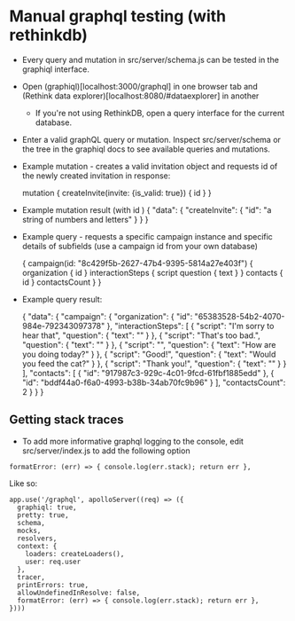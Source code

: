 # Manual graphql testing (with rethinkdb)

* Every query and mutation in src/server/schema.js can be tested in the graphiql interface.
* Open (graphiql)[localhost:3000/graphql] in one browser tab and (Rethink data explorer)[localhost:8080/#dataexplorer] in another
  * If you're not using RethinkDB, open a query interface for the current database.
* Enter a valid graphQL query or mutation. Inspect src/server/schema or the tree in the graphiql docs to see available queries and mutations. 
* Example mutation - creates a valid invitation object and requests id of the newly created invitation in response:

    mutation {
      createInvite(invite: {is_valid: true}) {
        id
      }
    }

* Example mutation result (with id )
    {
      "data": {
        "createInvite": {
          "id": "a string of numbers and letters"
        }
      }
    }

* Example query - requests a specific campaign instance and specific details of subfields (use a campaign id from your own database)


    {
      campaign(id: "8c429f5b-2627-47b4-9395-5814a27e403f") {
        organization {
          id
        }
        interactionSteps {
          script
          question {
            text
          }
        }
        contacts {
          id
        }
        contactsCount
      }
    }


* Example query result:


    {
      "data": {
        "campaign": {
          "organization": {
            "id": "65383528-54b2-4070-984e-792343097378"
          },
          "interactionSteps": [
            {
              "script": "I'm sorry to hear that",
              "question": {
                "text": ""
              }
            },
            {
              "script": "That's too bad.",
              "question": {
                "text": ""
              }
            },
            {
              "script": "",
              "question": {
                "text": "How are you doing today?"
              }
            },
            {
              "script": "Good!",
              "question": {
                "text": "Would you feed the cat?"
              }
            },
            {
              "script": "Thank you!",
              "question": {
                "text": ""
              }
            }
          ],
          "contacts": [
            {
              "id": "917987c3-929c-4c01-9fcd-61fbf1885edd"
            },
            {
              "id": "bddf44a0-f6a0-4993-b38b-34ab70fc9b96"
            }
          ],
          "contactsCount": 2
        }
      }
    }


## Getting stack traces

* To add more informative graphql logging to the console, edit src/server/index.js to add the following option

`formatError: (err) => { console.log(err.stack); return err },`

Like so:

    app.use('/graphql', apolloServer((req) => ({
      graphiql: true,
      pretty: true,
      schema,
      mocks,
      resolvers,
      context: {
        loaders: createLoaders(),
        user: req.user
      },
      tracer,
      printErrors: true,
      allowUndefinedInResolve: false,
      formatError: (err) => { console.log(err.stack); return err }, 
    })))









